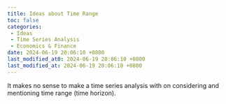 ```yaml
---
title: Ideas about Time Range
toc: false
categories:
 - Ideas
 - Time Series Analysis
 - Economics & Finance
date: 2024-06-19 20:06:10 +0800
last_modified_at0: 2024-06-19 20:06:10 +0800
last_modified_at: 2024-06-19 20:06:10 +0800
---
```


It makes no sense to make a time series analysis with on considering and mentioning time range (time horizon).
